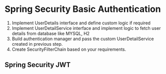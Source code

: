 # Spring Security Basic Authentication

1. Implement UserDetails interface and define custom logic if required
2. Implement UserDetailService interface and implement logic to fetch user details from database like MYSQL, H2
3. Build authentication manager and pass the custom UserDetailService created in previous step.
4. Create SecurityFilterChain based on your requirements.

## Spring Security JWT

